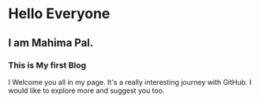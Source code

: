 # Hello Everyone
## I am Mahima Pal.
### This is My first Blog
I Welcome you all in  my page.
It's a really interesting journey with GitHub.
I would like to explore more and suggest you too.
